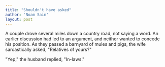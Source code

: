 ```yaml
---
title: "Shouldn't have asked"
author: 'Noam Sain'
layout: post
---
```


A couple drove several miles down a country road, not saying a word. An earlier discussion had led to an argument, and neither wanted to concede his position. As they passed a barnyard of mules and pigs, the wife sarcastically asked, "Relatives of yours?"  
  
"Yep," the husband replied, "In-laws."